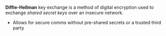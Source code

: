 **Diffie-Hellman** key exchange is a method of digital encryption used to exchange *shared secret keys*  over an insecure network.
- Allows for secure comms without pre-shared secrets or a trusted third party